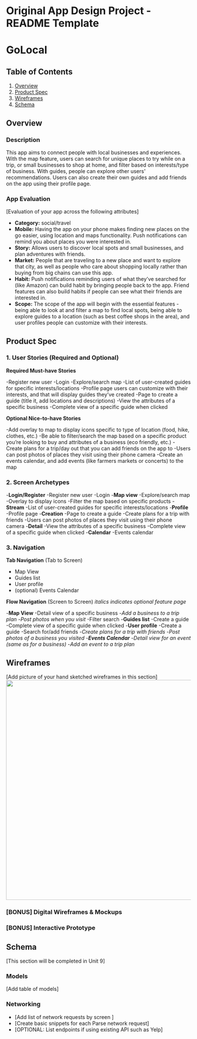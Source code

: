 Original App Design Project - README Template
===

# GoLocal

## Table of Contents
1. [Overview](#Overview)
1. [Product Spec](#Product-Spec)
1. [Wireframes](#Wireframes)
2. [Schema](#Schema)

## Overview
### Description
This app aims to connect people with local businesses and experiences. With the map feature, users can search for unique places to try while on a trip, or small businesses to shop at home, and filter based on interests/type of business. With guides, people can explore other users' recommendations. Users can also create their own guides and add friends on the app using their profile page.

### App Evaluation
[Evaluation of your app across the following attributes]
- **Category:** social/travel
- **Mobile:** Having the app on your phone makes finding new places on the go easier, using location and maps functionality. Push notifications can remind you about places you were interested in.
- **Story:** Allows users to discover local spots and small businesses, and plan adventures with friends.
- **Market:** People that are traveling to a new place and want to explore that city, as well as people who care about shopping locally rather than buying from big chains can use this app.
- **Habit:** Push notifications reminding users of what they’ve searched for (like Amazon) can build habit by bringing people back to the app. Friend features can also build habits if people can see what their friends are interested in.
- **Scope:** The scope of the app will begin with the essential features - being able to look at and filter a map to find local spots, being able to explore guides to a location (such as best coffee shops in the area), and user profiles people can customize with their interests.

## Product Spec

### 1. User Stories (Required and Optional)

**Required Must-have Stories**

-Register new user
-Login
-Explore/search map
-List of user-created guides for specific interests/locations
-Profile page users can customize with their interests, and that will display guides they’ve created
-Page to create a guide (title it, add locations and descriptions)
-View the attributes of a specific business
-Complete view of a specific guide when clicked

**Optional Nice-to-have Stories**

-Add overlay to map to display icons specific to type of location (food, hike, clothes, etc.)
-Be able to filter/search the map based on a specific product you’re looking to buy and attributes of a business (eco friendly, etc.)
-Create plans for a trip/day out that you can add friends on the app to
-Users can post photos of places they visit using their phone camera
-Create an events calendar, and add events (like farmers markets or concerts) to the map

### 2. Screen Archetypes 

-**Login/Register**
-Register new user
-Login
-**Map view**
-Explore/search map
-Overlay to display icons
-Filter the map based on specific products
-**Stream**
-List of user-created guides for specific interests/locations
-**Profile**
-Profile page
-**Creation**
-Page to create a guide
-Create plans for a trip with friends
-Users can post photos of places they visit using their phone camera
-**Detail**
-View the attributes of a specific business
-Complete view of a specific guide when clicked
-**Calendar**
-Events calendar

### 3. Navigation

**Tab Navigation** (Tab to Screen)

* Map View
* Guides list
* User profile
* (optional) Events Calendar

**Flow Navigation** (Screen to Screen)
*italics indicates optional feature page*

-**Map View**
-Detail view of a specific business
-*Add a business to a trip plan*
-*Post photos when you visit*
-Filter search
-**Guides list**
-Create a guide
-Complete view of a specific guide when clicked
-**User profile**
-Create a guide
-Search for/add friends
-*Create plans for a trip with friends*
-*Post photos of a business you visited*
-***Events Calendar***
-*Detail view for an event (same as for a business)*
-*Add an event to a trip plan*

## Wireframes
[Add picture of your hand sketched wireframes in this section]
<img src="YOUR_WIREFRAME_IMAGE_URL" width=600>

### [BONUS] Digital Wireframes & Mockups

### [BONUS] Interactive Prototype

## Schema 
[This section will be completed in Unit 9]
### Models
[Add table of models]
### Networking
- [Add list of network requests by screen ]
- [Create basic snippets for each Parse network request]
- [OPTIONAL: List endpoints if using existing API such as Yelp]

